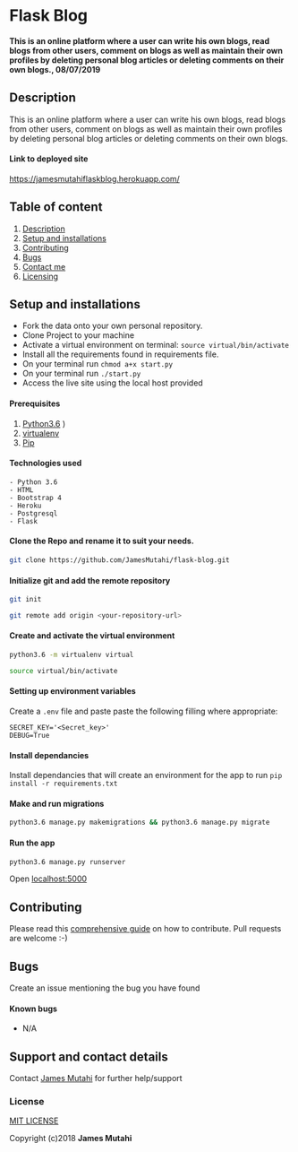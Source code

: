 # Flask Blog
#### This is an online platform where a user can write his own blogs, read blogs from other users, comment on blogs as well as maintain their own profiles by deleting personal blog articles or deleting comments on their own blogs., 08/07/2019


## Description
This is an online platform where a user can write his own blogs, read blogs from other users, comment on blogs as well as maintain their own profiles by deleting personal blog articles or deleting comments on their own blogs.
#### Link to deployed site
https://jamesmutahiflaskblog.herokuapp.com/

## Table of content
1. [Description](#description)
2. [Setup and installations](#setup-and-installations)
3. [Contributing](#contributing)
4. [Bugs](#bugs)
5. [Contact me](#support-and-contact-details)
6. [Licensing](#license)


## Setup and installations
* Fork the data onto your own personal repository.
* Clone Project to your machine
* Activate a virtual environment on terminal: `source virtual/bin/activate`
* Install all the requirements found in requirements file.
* On your terminal run `chmod a+x start.py`
* On your terminal run `./start.py`
* Access the live site using the local host provided

#### Prerequisites
1. [Python3.6](https://www.python.org/downloads/)
)
2. [virtualenv](https://virtualenv.pypa.io/en/stable/installation/)
3. [Pip](https://pip.pypa.io/en/stable/installing/)

#### Technologies used
    - Python 3.6
    - HTML
    - Bootstrap 4
    - Heroku
    - Postgresql
    - Flask

#### Clone the Repo and rename it to suit your needs.
```bash
git clone https://github.com/JamesMutahi/flask-blog.git
```
#### Initialize git and add the remote repository
```bash
git init
```
```bash
git remote add origin <your-repository-url>
```

#### Create and activate the virtual environment
```bash
python3.6 -m virtualenv virtual
```

```bash
source virtual/bin/activate
```

#### Setting up environment variables
Create a `.env` file and paste paste the following filling where appropriate:
```
SECRET_KEY='<Secret_key>'
DEBUG=True
```

#### Install dependancies
Install dependancies that will create an environment for the app to run
`pip install -r requirements.txt`

#### Make and run migrations
```bash
python3.6 manage.py makemigrations && python3.6 manage.py migrate
```

#### Run the app
```bash
python3.6 manage.py runserver
```
Open [localhost:5000](http://127.0.0.1:5000/)


## Contributing
Please read this [comprehensive guide](https://opensource.guide/how-to-contribute/) on how to contribute. Pull requests are welcome :-)

## Bugs
Create an issue mentioning the bug you have found

#### Known bugs
 - N/A



## Support and contact details
Contact [James Mutahi](mutahijames0@gmail.com) for further help/support

### License
[MIT LICENSE](LICENCE)

Copyright (c)2018 **James Mutahi**
